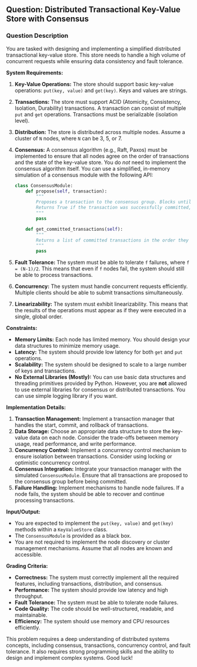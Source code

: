 ## Question: Distributed Transactional Key-Value Store with Consensus

### Question Description

You are tasked with designing and implementing a simplified distributed transactional key-value store. This store needs to handle a high volume of concurrent requests while ensuring data consistency and fault tolerance.

**System Requirements:**

1.  **Key-Value Operations:** The store should support basic key-value operations: `put(key, value)` and `get(key)`. Keys and values are strings.

2.  **Transactions:** The store must support ACID (Atomicity, Consistency, Isolation, Durability) transactions. A transaction can consist of multiple `put` and `get` operations. Transactions must be serializable (isolation level).

3.  **Distribution:** The store is distributed across multiple nodes. Assume a cluster of `N` nodes, where `N` can be 3, 5, or 7.

4.  **Consensus:** A consensus algorithm (e.g., Raft, Paxos) must be implemented to ensure that all nodes agree on the order of transactions and the state of the key-value store. You do *not* need to implement the consensus algorithm itself. You can use a simplified, in-memory simulation of a consensus module with the following API:

    ```python
    class ConsensusModule:
        def propose(self, transaction):
            """
            Proposes a transaction to the consensus group. Blocks until the transaction is committed.
            Returns True if the transaction was successfully committed, False otherwise (e.g., leader failure).
            """
            pass

        def get_committed_transactions(self):
            """
            Returns a list of committed transactions in the order they were committed.
            """
            pass
    ```

5.  **Fault Tolerance:** The system must be able to tolerate `f` failures, where `f = (N-1)/2`. This means that even if `f` nodes fail, the system should still be able to process transactions.

6.  **Concurrency:** The system must handle concurrent requests efficiently. Multiple clients should be able to submit transactions simultaneously.

7.  **Linearizability:** The system must exhibit linearizability. This means that the results of the operations must appear as if they were executed in a single, global order.

**Constraints:**

*   **Memory Limits:** Each node has limited memory. You should design your data structures to minimize memory usage.
*   **Latency:** The system should provide low latency for both `get` and `put` operations.
*   **Scalability:** The system should be designed to scale to a large number of keys and transactions.
*   **No External Libraries (Mostly):** You can use basic data structures and threading primitives provided by Python. However, you are **not** allowed to use external libraries for consensus or distributed transactions. You can use simple logging library if you want.

**Implementation Details:**

1.  **Transaction Management:** Implement a transaction manager that handles the start, commit, and rollback of transactions.
2.  **Data Storage:** Choose an appropriate data structure to store the key-value data on each node. Consider the trade-offs between memory usage, read performance, and write performance.
3.  **Concurrency Control:** Implement a concurrency control mechanism to ensure isolation between transactions. Consider using locking or optimistic concurrency control.
4.  **Consensus Integration:** Integrate your transaction manager with the simulated `ConsensusModule`. Ensure that all transactions are proposed to the consensus group before being committed.
5.  **Failure Handling:** Implement mechanisms to handle node failures. If a node fails, the system should be able to recover and continue processing transactions.

**Input/Output:**

*   You are expected to implement the `put(key, value)` and `get(key)` methods within a `KeyValueStore` class.
*   The `ConsensusModule` is provided as a black box.
*   You are not required to implement the node discovery or cluster management mechanisms. Assume that all nodes are known and accessible.

**Grading Criteria:**

*   **Correctness:** The system must correctly implement all the required features, including transactions, distribution, and consensus.
*   **Performance:** The system should provide low latency and high throughput.
*   **Fault Tolerance:** The system must be able to tolerate node failures.
*   **Code Quality:** The code should be well-structured, readable, and maintainable.
*   **Efficiency:** The system should use memory and CPU resources efficiently.

This problem requires a deep understanding of distributed systems concepts, including consensus, transactions, concurrency control, and fault tolerance. It also requires strong programming skills and the ability to design and implement complex systems. Good luck!
